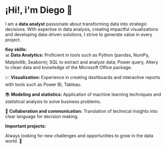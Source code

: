 # ¡Hi!, i'm Diego 🙌
I am a **data analyst** passionate about transforming data into strategic decisions. With expertise in data analysis, creating impactful visualizations and developing data-driven solutions, I strive to generate value in every project.  

**Key skills:**  
📊 **Data Analytics:** Proficient in tools such as Python (pandas, NumPy, Matplotlib, Seaborn); SQL to extract and analyze data; Power query, Altery to clean data and knowledge of the Microsoft Office package.

📈 **Visualization:** Experience in creating dashboards and interactive reports with tools such as Power BI, Tableau.

📚 **Modeling and statistics:** Application of machine learning techniques and statistical analysis to solve business problems.

🤝 **Collaboration and communication:** Translation of technical insights into clear language for decision making. 

**Important projects:**   

Always looking for new challenges and opportunities to grow in the data world. 🚀
